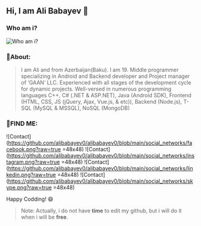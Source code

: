 


## Hi, I am Ali Babayev :hugs:

### Who am i?
![Who am i?](https://media.giphy.com/media/QHE5gWI0QjqF2/giphy.gif)

### :rocket:About: 
>I am Ali and from Azerbaijan(Baku). I am 19. Middle programmer specializing in Android and Backend developer and Project manager of ‘GAAN’ LLC. Experienced with all stages of the development cycle for dynamic projects. Well-versed in numerous programming languages C++, C# (.NET & ASP.NET), Java (Android SDK), Frontend (HTML, CSS, JS (jQuery, Ajax, Vue.js, & etc)), Backend (Node.js), T-SQL (MySQL & MSSQL), NoSQL (MongoDB)

### :milky_way:FIND ME:
![Contact](https://github.com/alibabayev0/alibabayev0/blob/main/social_networks/facebook.png?raw=true =48x48) ![Contact](https://github.com/alibabayev0/alibabayev0/blob/main/social_networks/instagram.png?raw=true =48x48) ![Contact](https://github.com/alibabayev0/alibabayev0/blob/main/social_networks/linkedin.png?raw=true =48x48) ![Contact](https://github.com/alibabayev0/alibabayev0/blob/main/social_networks/skype.png?raw=true =48x48)  

Happy Codding! :smile:
		
> Note: Actually, i do not have **time** to edit my github, but i will
> do it when i will be **free**.
